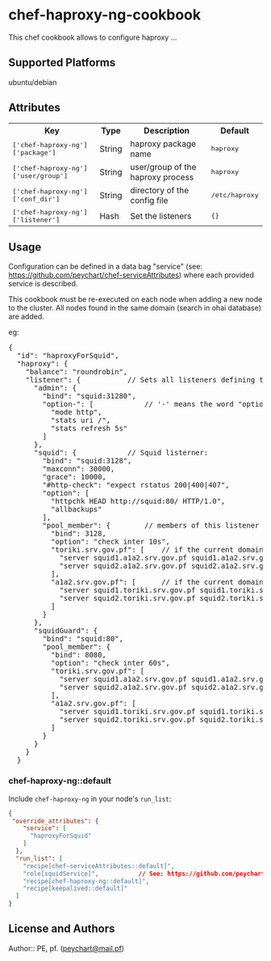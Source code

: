 # chef-haproxy-ng-cookbook

 This chef cookbook allows to configure haproxy ...

## Supported Platforms

 ubuntu/debian

## Attributes

<table>
  <tr>
    <th>Key</th>
    <th>Type</th>
    <th>Description</th>
    <th>Default</th>
  </tr>
  <tr>
    <td><tt>['chef-haproxy-ng']['package']</tt></td>
    <td>String</td>
    <td>haproxy package name</td>
    <td><tt>haproxy</tt></td>
  </tr>
  <tr>
    <td><tt>['chef-haproxy-ng']['user/group']</tt></td>
    <td>String</td>
    <td>user/group of the haproxy process</td>
    <td><tt>haproxy</tt></td>
  </tr>
  <tr>
    <td><tt>['chef-haproxy-ng']['conf_dir']</tt></td>
    <td>String</td>
    <td>directory of the config file</td>
    <td><tt>/etc/haproxy</tt></td>
  </tr>
  <tr>
    <td><tt>['chef-haproxy-ng']['listener']</tt></td>
    <td>Hash</td>
    <td>Set the listeners</td>
    <td><tt>{}</tt></td>
  </tr>
</table>

## Usage

 Configuration can be defined in a data bag "service" (see: https://github.com/peychart/chef-serviceAttributes) where each provided service is described.

 This cookbook must be re-executed on each node when adding a new node to the cluster. All nodes found in the same domain (search in ohai database) are added.

eg:
<pre>
{
  "id": "haproxyForSquid",
  "haproxy": {
    "balance": "roundrobin",
    "listener": {			// Sets all listeners defining this cluster...
      "admin": {
        "bind": "squid:31280",
        "option-": [			// '-' means the word "option" will not appear in the conf for those options...
          "mode http",
          "stats uri /",
          "stats refresh 5s"
        ]
      },
      "squid": {			// Squid listerner:
        "bind": "squid:3128",
        "maxconn": 30000,
        "grace": 10000,
        "#http-check": "expect rstatus 200|400|407",
        "option": [
          "httpchk HEAD http://squid:80/ HTTP/1.0",
          "allbackups"
        ],
        "pool_member": {		// members of this listener (all the nodes with this same definition 'squid' found in the ohai database will be added).
          "bind": 3128,
          "option": "check inter 10s",
          "toriki.srv.gov.pf": [	// if the current domain is "toriki.srv.gov.pf": add this list of foreign members...
            "server squid1.a1a2.srv.gov.pf squid1.a1a2.srv.gov.pf:3128 check inter 10s backup",
            "server squid2.a1a2.srv.gov.pf squid2.a1a2.srv.gov.pf:3128 check inter 10s backup"
          ],
          "a1a2.srv.gov.pf": [		// if the current domain is "a1a2.srv.gov.pf": add this list of foreign members...
            "server squid1.toriki.srv.gov.pf squid1.toriki.srv.gov.pf:3128 check inter 10s backup",
            "server squid2.toriki.srv.gov.pf squid2.toriki.srv.gov.pf:3128 check inter 10s backup"
          ]
        }
      },
      "squidGuard": {
        "bind": "squid:80",
        "pool_member": {
          "bind": 8080,
          "option": "check inter 60s",
          "toriki.srv.gov.pf": [
            "server squid1.a1a2.srv.gov.pf squid1.a1a2.srv.gov.pf:8080 check inter 10s backup",
            "server squid2.a1a2.srv.gov.pf squid2.a1a2.srv.gov.pf:8080 check inter 10s backup"
          ],
          "a1a2.srv.gov.pf": [
            "server squid1.toriki.srv.gov.pf squid1.toriki.srv.gov.pf:8080 check inter 10s backup",
            "server squid2.toriki.srv.gov.pf squid2.toriki.srv.gov.pf:8080 check inter 10s backup"
          ]
        }
      }
    }
  }
</pre>

### chef-haproxy-ng::default

Include `chef-haproxy-ng` in your node's `run_list`:

```json
{
 "override_attributes": {
    "service": [
      "haproxyForSquid"
    ]
  },
  "run_list": [
    "recipe[chef-serviceAttributes::default]",
    "role[squidService]",			// See: https://github.com/peychart/chef-squid
    "recipe[chef-haproxy-ng::default]",
    "recipe[keepalived::default]"
  ]
}
```

## License and Authors

Author:: PE, pf. (<peychart@mail.pf>)
